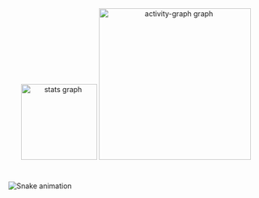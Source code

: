 <div align="center">
  <img src="https://github-readme-stats.vercel.app/api?username=wdevsley&hide_title=false&hide_rank=false&show_icons=true&include_all_commits=true&count_private=true&disable_animations=false&theme=dracula&locale=en&hide_border=false&order=1" height="150" alt="stats graph"  />
  <img src="https://github-readme-activity-graph.vercel.app/graph?username=wdevsley&radius=16&theme=react&area=true&order=5" height="300" alt="activity-graph graph"  />
</div>

###

<div align="center">
</div>

###

<br clear="both">

<img src="https://raw.githubusercontent.com/wdevsley/wdevsley/output/snake.svg" alt="Snake animation" />

###
